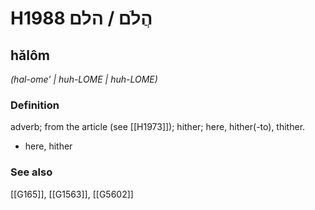 # H1988 הֲלֹם / הלם

## hălôm

_(hal-ome' | huh-LOME | huh-LOME)_

### Definition

adverb; from the article (see [[H1973]]); hither; here, hither(-to), thither.

- here, hither
### See also

[[G165]], [[G1563]], [[G5602]]

